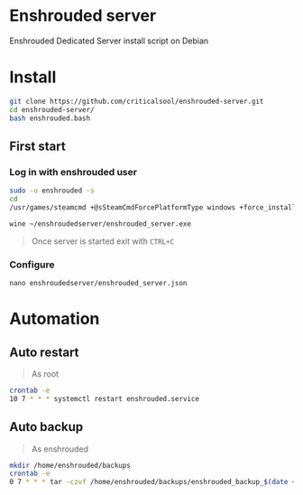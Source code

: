 # Enshrouded server
Enshrouded Dedicated Server install script on Debian

# Install
```bash
git clone https://github.com/criticalsool/enshrouded-server.git
cd enshrouded-server/
bash enshrouded.bash
```

## First start
### Log in with enshrouded user
```bash
sudo -u enshrouded -s
cd
/usr/games/steamcmd +@sSteamCmdForcePlatformType windows +force_install_dir /home/enshrouded/enshroudedserver +login anonymous +app_update 2278520 +quit
```

```bash
wine ~/enshroudedserver/enshrouded_server.exe
```
> Once server is started exit with `CTRL+C`

### Configure
```
nano enshroudedserver/enshrouded_server.json
```

# Automation
## Auto restart
> As root
```bash
crontab -e
10 7 * * * systemctl restart enshrouded.service
```

## Auto backup
> As enshrouded
```bash
mkdir /home/enshrouded/backups
crontab -e
0 7 * * * tar -czvf /home/enshrouded/backups/enshrouded_backup_$(date +%Y-%m-%d).tar.gz -C /home/enshrouded/enshroudedserver/savegame/ .
```